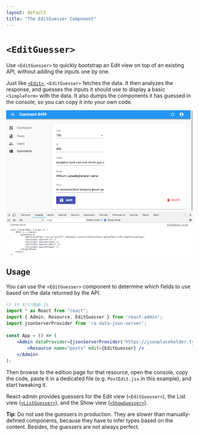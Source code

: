 ```yaml
---
layout: default
title: "The EditGuesser Component"
---
```


# `<EditGuesser>`

Use `<EditGuesser>` to quickly bootstrap an Edit view on top of an existing API, without adding the inputs one by one.

Just like [`<Edit>`](./Edit.md), `<EditGuesser>` fetches the data. It then analyzes the response, and guesses the inputs it should use to display a basic `<SimpleForm>` with the data. It also dumps the components it has guessed in the console, so you can copy it into your own code.

![Guessed Edit](./img/guessed-edit.png)

## Usage

You can use the `<EditGuesser>` component to determine which fields to use based on the data returned by the API.

```jsx
// in src/App.js
import * as React from "react";
import { Admin, Resource, EditGuesser } from 'react-admin';
import jsonServerProvider from 'ra-data-json-server';

const App = () => (
    <Admin dataProvider={jsonServerProvider('https://jsonplaceholder.typicode.com')}>
        <Resource name="posts" edit={EditGuesser} />
    </Admin>
);
```

Then browse to the edition page for that resource, open the console, copy the code, paste it in a dedicated file (e.g. `PostEdit.jsx` in this example), and start tweaking it.

React-admin provides guessers for the Edit view (`<EditGuesser>`), the List view ([`<ListGuesser>`](./ListGuesser.md)), and the Show view ([`<ShowGuesser>`](./ShowGuesser.md)).

**Tip**: Do not use the guessers in production. They are slower than manually-defined components, because they have to infer types based on the content. Besides, the guessers are not always perfect.
